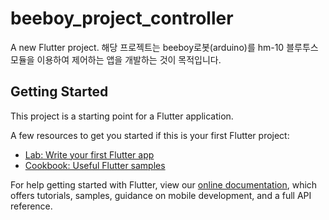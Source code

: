 # beeboy_project_controller

A new Flutter project.
해당 프로젝트는 beeboy로봇(arduino)를 hm-10 블루투스 모듈을 이용하여 제어하는 앱을 개발하는 것이 목적입니다.

## Getting Started

This project is a starting point for a Flutter application.

A few resources to get you started if this is your first Flutter project:

- [Lab: Write your first Flutter app](https://flutter.dev/docs/get-started/codelab)
- [Cookbook: Useful Flutter samples](https://flutter.dev/docs/cookbook)

For help getting started with Flutter, view our
[online documentation](https://flutter.dev/docs), which offers tutorials,
samples, guidance on mobile development, and a full API reference.
